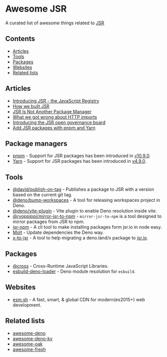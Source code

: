 # Awesome JSR

A curated list of awesome things related to [JSR](https://jsr.io/)

## Contents

- [Articles](#articles)
- [Tools](#tools)
- [Packages](#packages)
- [Websites](#websites)
- [Related lists](#related-lists)

## Articles

- [Introducing JSR - the JavaScript Registry](https://deno.com/blog/jsr_open_beta)
- [How we built JSR](https://deno.com/blog/how-we-built-jsr)
- [JSR Is Not Another Package Manager](https://deno.com/blog/jsr-is-not-another-package-manager)
- [What we got wrong about HTTP imports](https://deno.com/blog/http-imports)
- [Introducing the JSR open governance board](https://deno.com/blog/jsr-open-governance-board)
- [Add JSR packages with pnpm and Yarn](https://deno.com/blog/add-jsr-with-pnpm-yarn)

## Package managers

- [pnpm](https://github.com/pnpm/pnpm) - Support for JSR packages has been introduced in [v10.9.0](https://github.com/pnpm/pnpm/releases/tag/v10.9.0).
- [Yarn](https://github.com/yarnpkg/berry) - Support for JSR packages has been introduced in [v4.9.0](https://github.com/yarnpkg/berry/releases/tag/%40yarnpkg%2Fcli%2F4.9.0).

## Tools

- [@david/publish-on-tag](https://github.com/dsherret/jsr-publish-on-tag) - Publishes a package to JSR with a version based on the current git tag.
- [@deno/bump-workspaces](https://github.com/denoland/bump-workspaces) - A tool for releasing workspaces project in Deno.
- [@deno/vite-plugin](https://github.com/denoland/deno-vite-plugin) - Vite plugin to enable Deno resolution inside vite.
- [@ryoppippi/mirror-jsr-to-npm](https://github.com/ryoppippi/mirror-jsr-to-npm) - `mirror-jsr-to-npm` is a tool designed to mirror packages from JSR to npm.
- [jsr-npm](https://github.com/jsr-io/jsr-npm) - A cli tool to make installing packages form jsr.io in node easy.
- [Molt](https://github.com/hasundue/molt) - Update dependencies the Deno way.
- [x-to-jsr](https://github.com/denoland/x-to-jsr) - A tool to help migrating a deno.land/x package to [jsr.io](https://jsr.io/).

## Packages

- [@cross](https://github.com/cross-org) - Cross-Runtime JavaScript Libraries.
- [esbuild-deno-loader](https://github.com/lucacasonato/esbuild_deno_loader) - Deno module resolution for `esbuild`.

## Websites

- [esm.sh](https://github.com/esm-dev/esm.sh) - A fast, smart, & global CDN for modern(es2015+) web development.

## Related lists

- [awesome-deno](https://github.com/denolib/awesome-deno)
- [awesome-deno-kv](https://github.com/hashrock/awesome-deno-kv)
- [awesome-oak](https://github.com/oakserver/awesome-oak)
- [awesome-fresh](https://github.com/uki00a/awesome-fresh)
